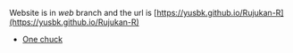 Website is in *web* branch and the url is [https://yusbk.github.io/Rujukan-R](https://yusbk.github.io/Rujukan-R)

- [One chuck](file:xaringan/all-in-one)
